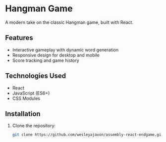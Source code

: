 # Hangman Game

A modern take on the classic Hangman game, built with React.

## Features

- Interactive gameplay with dynamic word generation
- Responsive design for desktop and mobile
- Score tracking and game history

## Technologies Used

- React
- JavaScript (ES6+)
- CSS Modules

## Installation

1. Clone the repository:
   ```bash
   git clone https://github.com/wesleyajavon/assembly-react-endgame.git
